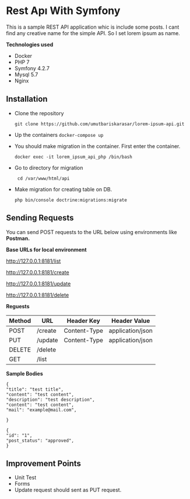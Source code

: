 # Rest Apı With Symfony

This is a sample REST API application whic is include some posts. I cant find any 
creative name for the simple API. So I set lorem ipsum as name.

**Technologies used**
- Docker
- PHP 7
- Symfony 4.2.7
- Mysql 5.7
- Nginx 

## Installation
* Clone the repository 

  `git clone https://github.com/umutbariskarasar/lorem-ipsum-api.git`

* Up the containers
`docker-compose up`

* You should make migration in the container. First enter the container.

  `docker exec -it lorem_ipsum_api_php /bin/bash`

* Go to directory for migration
  
  ` cd /var/www/html/api`

* Make migration for creating table on DB.

  `php bin/console doctrine:migrations:migrate`


## Sending Requests
You can send POST requests to the URL below using environments like **Postman.** 

**Base URLs for local environment**

http://127.0.0.1:8181/list

http://127.0.0.1:8181/create

http://127.0.0.1:8181/update

http://127.0.0.1:8181/delete



**Reguests**

| Method | URL            | Header Key    | Header Value     |
| -------|----------------|---------------|----------------- |
| POST   | /create        | Content-Type  | application/json |
| PUT    | /update        | Content-Type  |application/json  |
| DELETE | /delete        |               |                  |
| GET    | /list          |               |                  |



**Sample Bodies**

```
{
"title": "test title",
"content": "test content",
"description": "test description",
"content": "test content",
"mail": "example@mail.com",

}

{
"id": "1",
"post_status": "approved",
}
```
## Improvement Points
* Unit Test
* Forms
* Update request should sent as PUT request. 
